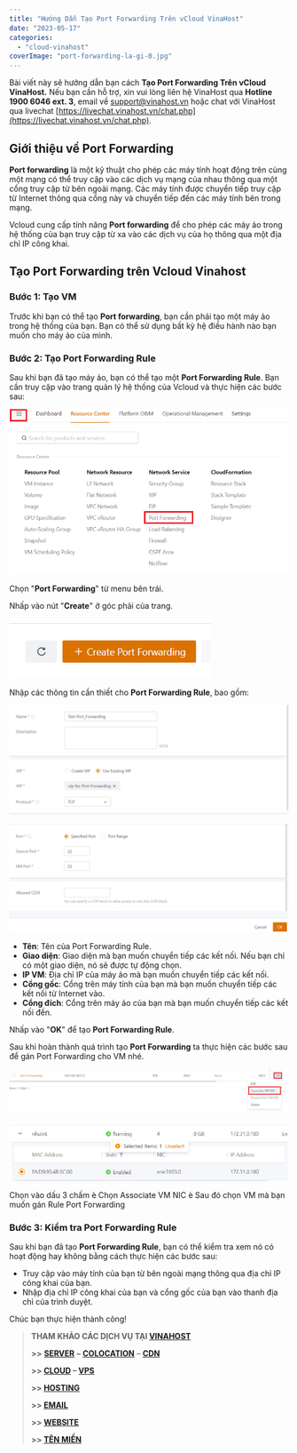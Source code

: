 ```yaml
---
title: "Hướng Dẫn Tạo Port Forwarding Trên vCloud VinaHost"
date: "2023-05-17"
categories: 
  - "cloud-vinahost"
coverImage: "port-forwarding-la-gi-0.jpg"
---
```


Bài viết này sẽ hướng dẫn bạn cách **Tạo Port Forwarding Trên vCloud VinaHost.** Nếu bạn cần hỗ trợ, xin vui lòng liên hệ VinaHost qua **Hotline 1900 6046 ext. 3**, email về [support@vinahost.vn](mailto:support@vinahost.vn) hoặc chat với VinaHost qua livechat [https://livechat.vinahost.vn/chat.php](https://livechat.vinahost.vn/chat.php).

## **Giới thiệu về Port Forwarding**

**Port forwarding** là một kỹ thuật cho phép các máy tính hoạt động trên cùng một mạng có thể truy cập vào các dịch vụ mạng của nhau thông qua một cổng truy cập từ bên ngoài mạng. Các máy tính được chuyển tiếp truy cập từ Internet thông qua cổng này và chuyển tiếp đến các máy tính bên trong mạng.

Vcloud cung cấp tính năng **Port forwarding** để cho phép các máy ảo trong hệ thống của bạn truy cập từ xa vào các dịch vụ của họ thông qua một địa chỉ IP công khai.

## **Tạo Port Forwarding trên Vcloud Vinahost**

### **Bước 1: Tạo VM**

Trước khi bạn có thể tạo **Port forwarding**, bạn cần phải tạo một máy ảo trong hệ thống của bạn. Bạn có thể sử dụng bất kỳ hệ điều hành nào bạn muốn cho máy ảo của mình.

### **Bước 2: Tạo Port Forwarding Rule**

Sau khi bạn đã tạo máy ảo, bạn có thể tạo một **Port Forwarding Rule**. Bạn cần truy cập vào trang quản lý hệ thống của Vcloud và thực hiện các bước sau:

![Port Forwarding](images/tao-port-forwarding-tren-vcloud-vinahost1.png)

Chọn "**Port Forwarding**" từ menu bên trái.

Nhấp vào nút "**Create**" ở góc phải của trang.

![](images/tao-port-forwarding-tren-vcloud-vinahost-2.png)

Nhập các thông tin cần thiết cho **Port Forwarding Rule**, bao gồm:

![](images/tao-port-forwarding-tren-vcloud-vinahost-3.png)

![](images/tao-port-forwarding-tren-vcloud-vinahost-4.png)

- **Tên**: Tên của Port Forwarding Rule.
- **Giao diện**: Giao diện mà bạn muốn chuyển tiếp các kết nối. Nếu bạn chỉ có một giao diện, nó sẽ được tự động chọn.
- **IP VM**: Địa chỉ IP của máy ảo mà bạn muốn chuyển tiếp các kết nối.
- **Cổng gốc**: Cổng trên máy tính của bạn mà bạn muốn chuyển tiếp các kết nối từ Internet vào.
- **Cổng đích**: Cổng trên máy ảo của bạn mà bạn muốn chuyển tiếp các kết nối đến.

Nhấp vào "**OK**" để tạo **Port Forwarding Rule**.

Sau khi hoàn thành quá trình tạo **Port Forwarding** ta thực hiện các bước sau để gán Port Forwarding cho VM nhé.

![](images/tao-port-forwarding-tren-vcloud-vinahost-5.png)

![](images/tao-port-forwarding-tren-vcloud-vinahost-6.png)

Chọn vào dấu 3 chấm è Chọn Associate VM NIC è Sau đó chọn VM mà bạn muốn gán Rule Port Forwarding

### **Bước 3: Kiểm tra Port Forwarding Rule**

Sau khi bạn đã tạo **Port Forwarding Rule**, bạn có thể kiểm tra xem nó có hoạt động hay không bằng cách thực hiện các bước sau:

- Truy cập vào máy tính của bạn từ bên ngoài mạng thông qua địa chỉ IP công khai của bạn.
- Nhập địa chỉ IP công khai của bạn và cổng gốc của bạn vào thanh địa chỉ của trình duyệt.

Chúc bạn thực hiện thành công!

> **THAM KHẢO CÁC DỊCH VỤ TẠI [VINAHOST](https://vinahost.vn/)**
> 
> **\>>** [**SERVER**](https://vinahost.vn/thue-may-chu-rieng/) **–** [**COLOCATION**](https://vinahost.vn/colocation.html) – [**CDN**](https://vinahost.vn/dich-vu-cdn-chuyen-nghiep)
> 
> **\>> [CLOUD](https://vinahost.vn/cloud-server-gia-re/) – [VPS](https://vinahost.vn/vps-ssd-chuyen-nghiep/)**
> 
> **\>> [HOSTING](https://vinahost.vn/wordpress-hosting)**
> 
> **\>> [EMAIL](https://vinahost.vn/email-hosting)**
> 
> **\>> [WEBSITE](http://vinawebsite.vn/)**
> 
> **\>> [TÊN MIỀN](https://vinahost.vn/ten-mien-gia-re/)**
